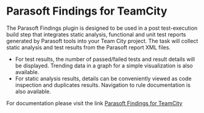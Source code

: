 # Parasoft Findings for TeamCity

The Parasoft Findings plugin is designed to be used in a post test-execution build step that integrates static analysis, functional and unit test reports generated by Parasoft tools into your Team City project. The task will collect static analysis and test results from the Parasoft report XML files.
- For test results, the number of passed/failed tests and result details will be displayed. Trending data in a graph for a simple visualization is also available.
- For static analysis results, details can be conveniently viewed as code inspection and duplicates results. Navigation to rule documentation is also available. 

For documentation please visit the link [Parasoft Findings for TeamCity](https://www1.parasoft.com/doc/link?product=findingsTeamCity010) 